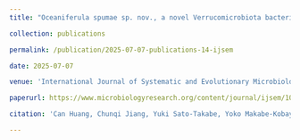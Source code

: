 ```yaml
---
title: "Oceaniferula spumae sp. nov., a novel Verrucomicrobiota bacterium, isolated from sea foam at Noto Peninsula, Ishikawa, Japan"

collection: publications

permalink: /publication/2025-07-07-publications-14-ijsem

date: 2025-07-07

venue: 'International Journal of Systematic and Evolutionary Microbiology'

paperurl: https://www.microbiologyresearch.org/content/journal/ijsem/10.1099/ijsem.0.006828

citation: 'Can Huang, Chunqi Jiang, Yuki Sato-Takabe, Yoko Makabe-Kobayashi, Yuya Tsukamoto, Susumu Yoshizawa, Koji Hamasaki, Int. J. Syst. Evol. Microbiol. 2025;75:006828'

---
```


<!-- Hide
<img src="/images/pub-screencut/pub13.png"  align=center /> 
-->
